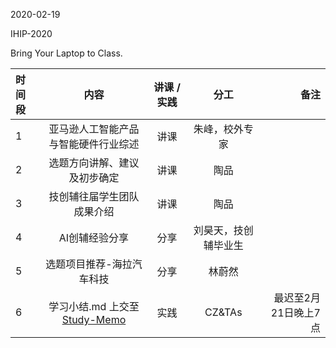 2020-02-19

IHIP-2020

Bring Your Laptop to Class. 

| 时间段   |  内容    | 讲课 / 实践     |  分工  |备注       |
| :---    |   :----:    |   :----:    |    :----:    |       ---: |
|   1      | 亚马逊人工智能产品与智能硬件行业综述     |  讲课    |     朱峰，校外专家     |          |
|   2      | 选题方向讲解、建议及初步确定   | 讲课     |   陶品    |        |
|   3      | 技创辅往届学生团队成果介绍     | 讲课     |   陶品    |        |
|   4      | AI创辅经验分享      |  分享    |    刘昊天，技创辅毕业生     |       |
|   5      | 选题项目推荐-海拉汽车科技   |  分享    |    林蔚然     |        |  
|   6      | 学习小结.md 上交至[Study-Memo](../../Study-Memo)    |  实践    |     CZ&TAs     |   最迟至2月21日晚上7点      |

